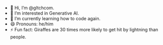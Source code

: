 - 👋 Hi, I’m @gltchcom.
- 👀 I’m interested in Generative AI.
- 🌱 I’m currently learning how to code again.
- 😄 Pronouns: he/him
- ⚡ Fun fact: Giraffes are 30 times more likely to get hit by lightning than people.

<!---
gltchcom/gltchcom is a ✨ special ✨ repository because its `README.md` (this file) appears on your GitHub profile.
You can click the Preview link to take a look at your changes.
--->
